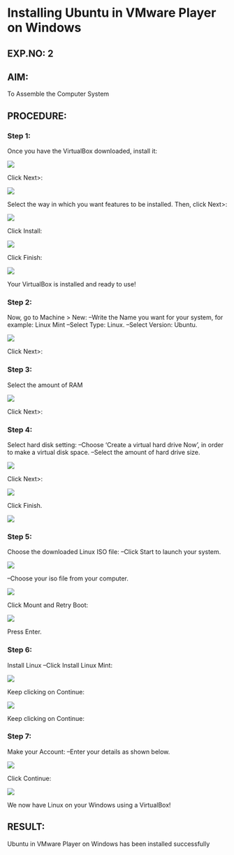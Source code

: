 # Installing Ubuntu in VMware Player on Windows

## EXP.NO: 2

## AIM:

To Assemble the Computer System

## PROCEDURE:

### Step 1: 
Once you have the VirtualBox downloaded, install it:

![](2.1.png)

Click Next>:

![](2.2.png)

Select the way in which you want features to be installed. Then, click Next>:

![](2.3.png)

Click Install:

![](2.4.png)

Click Finish:

![](2.5.png)

Your VirtualBox is installed and ready to use!

### Step 2: 
Now, go to Machine > New:
–Write the Name you want for your system, for example: Linux Mint
–Select Type: Linux.
–Select Version: Ubuntu.

![](2.6.png)

Click Next>:

### Step 3: 
Select the amount of RAM

![](2.7.png)

Click Next>:

### Step 4: 
Select hard disk setting:
–Choose ‘Create a virtual hard drive Now’, in order to make a virtual disk space.
–Select the amount of hard drive size.

![](2.8.png)

Click Next>:

![](2.9.png)

Click Finish.

![](2.10.png)

### Step 5: 
Choose the downloaded Linux ISO file:
–Click Start to launch your system.

![](2.11.png)

–Choose your iso file from your computer.

![](2.12.png)

Click Mount and Retry Boot:

![](2.13.png)

Press Enter.

### Step 6: 
Install Linux
–Click Install Linux Mint:

![](2.14.png)

Keep clicking on Continue:

![](2.15.png)

Keep clicking on Continue:

### Step 7: 
Make your Account:
–Enter your details as shown below.

![](2.16.png)

Click Continue:

![](2.17.png)

We now have Linux on your Windows using a VirtualBox!


## RESULT:
Ubuntu in VMware Player on Windows has been installed successfully
